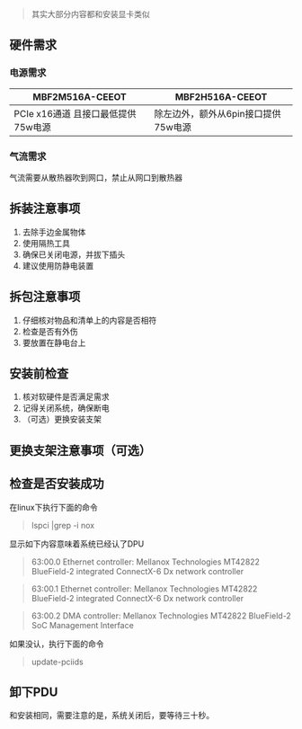 > 其实大部分内容都和安装显卡类似
## 硬件需求
### 电源需求
| MBF2M516A-CEEOT | MBF2H516A-CEEOT |
| ---- | ---- |
| PCIe x16通道 且接口最低提供75w电源 | 除左边外，额外从6pin接口提供75w电源 |

### 气流需求
气流需要从散热器吹到网口，禁止从网口到散热器

## 拆装注意事项
1. 去除手边金属物体
2. 使用隔热工具
3. 确保已关闭电源，并拔下插头
4. 建议使用防静电装置

## 拆包注意事项
1. 仔细核对物品和清单上的内容是否相符
2. 检查是否有外伤
3. 要放置在静电台上

## 安装前检查
1. 核对软硬件是否满足需求
2. 记得关闭系统，确保断电
3. （可选）更换安装支架

## 更换支架注意事项（可选）

## 检查是否安装成功
在linux下执行下面的命令

>lspci |grep -i nox

显示如下内容意味着系统已经认了DPU
>63:00.0 Ethernet controller: Mellanox Technologies MT42822 BlueField-2 integrated ConnectX-6 Dx network controller

>63:00.1 Ethernet controller: Mellanox Technologies MT42822 BlueField-2 integrated ConnectX-6 Dx network controller

>63:00.2 DMA controller: Mellanox Technologies MT42822 BlueField-2 SoC Management Interface

如果没认，执行下面的命令
> update-pciids

## 卸下PDU
和安装相同，需要注意的是，系统关闭后，要等待三十秒。
